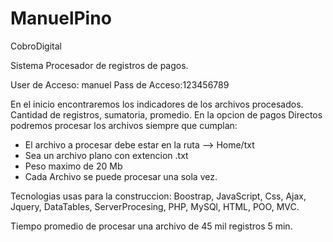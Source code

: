 # ManuelPino
CobroDigital

Sistema Procesador de registros de pagos.

User de Acceso: manuel
Pass de Acceso:123456789

En el inicio encontraremos los indicadores de los archivos procesados. Cantidad de registros, sumatoria, promedio.
En la opcion de pagos Directos podremos procesar los archivos siempre que cumplan:
  - El archivo a procesar debe estar en la ruta --> Home/txt
  - Sea un archivo plano con extencion .txt
  - Peso maximo de 20 Mb
  - Cada Archivo se puede procesar una sola vez.
  
  Tecnologias usas para la construccion: Boostrap, JavaScript, Css, Ajax, Jquery, DataTables, ServerProcesing, PHP, MySQl, HTML, POO, MVC.
  
  Tiempo promedio de procesar una archivo de 45 mil registros 5 min.
  
 
